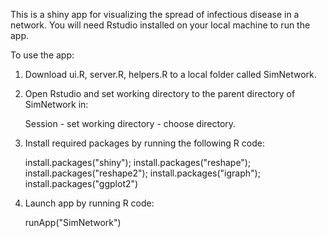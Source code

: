 This is a shiny app for visualizing the spread of infectious disease in a network. You will need Rstudio installed on your local machine to run the app.

To use the app:

1. Download ui.R, server.R, helpers.R to a local folder called SimNetwork.

2. Open Rstudio and set working directory to the parent directory of SimNetwork in:  

      Session - set working directory - choose directory.

3. Install required packages by running the following R code: 

      install.packages("shiny");
      install.packages("reshape");
      install.packages("reshape2");
      install.packages("igraph");
      install.packages("ggplot2")

4. Launch app by running R code:

      runApp("SimNetwork")
